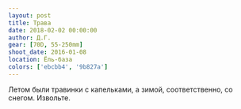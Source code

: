```yaml
---
layout: post
title: Трава
date: 2018-02-02 00:00:00
author: Д.Г.
gear: [70D, 55-250mm]
shoot_date: 2016-01-08
location: Ёль-база
colors: ['ebcbb4', '9b827a']
---
```

Летом были травинки с капельками, а зимой, соответственно, со снегом. Извольте.

